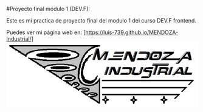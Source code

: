 #Proyecto final módulo 1 (DEV.F):

Este es mi practica de proyecto final del modulo 1 del curso DEV.F frontend.

Puedes ver mi página web en: [https://luis-739.github.io/MENDOZA-Industrial/]
![Logotipo](logotipo1.jpg)
